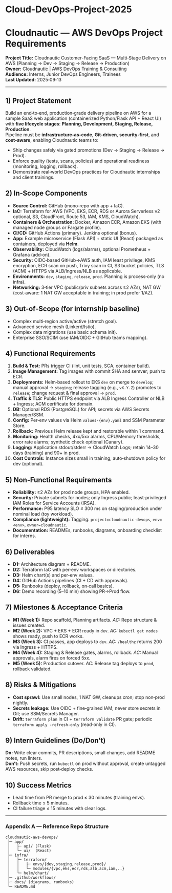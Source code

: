 # Cloud-DevOps-Project-2025
# Cloudnautic — AWS DevOps Project Requirements
**Project Title:** Cloudnautic Customer-Facing SaaS — Multi‑Stage Delivery on AWS (Planning → Dev → Staging → Release → Production)  
**Owner:** Cloudnautic | AWS DevOps Training & Consulting  
**Audience:** Interns, Junior DevOps Engineers, Trainees  
**Last Updated:** 2025‑09‑13

---

## 1) Project Statement
Build an end‑to‑end, production‑grade delivery pipeline on AWS for a sample SaaS web application (containerized Python/Flask API + React UI) with **five lifecycle stages**: **Planning, Development, Staging, Release, Production**.  
Pipeline must be **infrastructure‑as‑code**, **Git‑driven**, **security‑first**, and **cost‑aware**, enabling Cloudnautic teams to:
- Ship changes safely via gated promotions (Dev → Staging → Release → Prod).
- Enforce quality (tests, scans, policies) and operational readiness (monitoring, logging, rollback).
- Demonstrate real‑world DevOps practices for Cloudnautic internships and client trainings.

## 2) In‑Scope Components
- **Source Control:** GitHub (mono‑repo with app + IaC).
- **IaC:** Terraform for AWS (VPC, EKS, ECR, RDS or Aurora Serverless v2 optional, S3, CloudFront, Route 53, IAM, KMS, CloudWatch).
- **Containers & Orchestration:** Docker, Amazon ECR, Amazon EKS (with managed node groups or Fargate profile).
- **CI/CD:** GitHub Actions (primary). Jenkins optional (bonus).
- **App:** Example microservice (Flask API) + static UI (React) packaged as containers, deployed via **Helm**.
- **Observability:** CloudWatch (logs/alarms), optional Prometheus + Grafana (add‑on).
- **Security:** OIDC‑based GitHub→AWS auth, IAM least privilege, KMS encryption, ECR scan on push, Trivy scan in CI, S3 bucket policies, TLS (ACM) + HTTPS via ALB/Ingress/NLB as applicable.
- **Environments:** `dev`, `staging`, `release`, `prod`. Planning is process‑only (no infra).
- **Networking:** 3‑tier VPC (public/priv subnets across ≥2 AZs), NAT GW (cost‑aware: 1 NAT GW acceptable in training; in prod prefer 1/AZ).

## 3) Out‑of‑Scope (for internship baseline)
- Complex multi‑region active/active (stretch goal).
- Advanced service mesh (Linkerd/Istio).
- Complex data migrations (use basic schema init).
- Enterprise SSO/SCIM (use IAM/OIDC + GitHub teams mapping).

## 4) Functional Requirements
1. **Build & Test:** PRs trigger CI (lint, unit tests, SCA, container build).
2. **Image Management:** Tag images with commit SHA and semver; push to ECR.
3. **Deployments:** Helm‑based rollout to EKS `dev` on merge to `develop`; manual approval → `staging`; release tagging (e.g., `vX.Y.Z`) promotes to `release`; change request & final approval → `prod`.
4. **Traffic & TLS:** Public HTTPS endpoint via ALB Ingress Controller or NLB + Ingress; ACM certificate for domain.
5. **DB:** Optional RDS (PostgreSQL) for API; secrets via AWS Secrets Manager/SSM.
6. **Config:** Per‑env values via Helm `values-{env}.yaml` and SSM Parameter Store.
7. **Rollback:** Previous Helm release kept and restorable within 1 command.
8. **Monitoring:** Health checks, 4xx/5xx alarms, CPU/Memory thresholds, error rate alarms; synthetic check optional (Canary).
9. **Logging:** Application stdout/stderr → CloudWatch Logs; retain 14–30 days (training) and 90+ in prod.
10. **Cost Controls:** Instance sizes small in training; auto‑shutdown policy for dev (optional).

## 5) Non‑Functional Requirements
- **Reliability:** ≥2 AZs for prod node groups, HPA enabled.
- **Security:** Private subnets for nodes; only Ingress public; least‑privileged IAM Roles for Service Accounts (IRSA).
- **Performance:** P95 latency SLO ≤ 300 ms on staging/production under nominal load (toy workload).
- **Compliance (lightweight):** Tagging: `project=cloudnautic-devops`, `env=<env>`, `owner=cloudnautic`.
- **Documentation:** READMEs, runbooks, diagrams, onboarding checklist for interns.

## 6) Deliverables
- **D1:** Architecture diagram + README.
- **D2:** Terraform IaC with per‑env workspaces or directories.
- **D3:** Helm chart(s) and per‑env values.
- **D4:** GitHub Actions pipelines (CI + CD with approvals).
- **D5:** Runbooks (deploy, rollback, on‑call basics).
- **D6:** Demo recording (5–10 min) showing PR→Prod flow.

## 7) Milestones & Acceptance Criteria
- **M1 (Week 1):** Repo scaffold, Planning artifacts. *AC:* Repo structure & issues created.
- **M2 (Week 2):** VPC + EKS + ECR ready in `dev`. *AC:* `kubectl get nodes` shows ready, push to ECR works.
- **M3 (Week 3):** CI passes, app deploys to `dev`. *AC:* `/healthz` returns 200 via Ingress + HTTPS.
- **M4 (Week 4):** Staging & Release gates, alarms, rollback. *AC:* Manual approvals, alarm fires on forced 5xx.
- **M5 (Week 5):** Production cutover. *AC:* Release tag deploys to `prod`, rollback validated.

## 8) Risks & Mitigations
- **Cost sprawl:** Use small nodes, 1 NAT GW, cleanups cron; stop non‑prod nightly.
- **Secrets leakage:** Use OIDC + fine‑grained IAM; never store secrets in Git; use SSM/Secrets Manager.
- **Drift:** `terraform plan` in CI + `terraform validate` PR gate; periodic `terraform apply -refresh-only` (read‑only in CI).

## 9) Intern Guidelines (Do/Don’t)
**Do:** Write clear commits, PR descriptions, small changes, add README notes, run linters.  
**Don’t:** Push secrets, run `kubectl` on prod without approval, create untagged AWS resources, skip post‑deploy checks.

## 10) Success Metrics
- Lead time from PR merge to prod ≤ 30 minutes (training envs).  
- Rollback time ≤ 5 minutes.  
- CI failure triage ≤ 15 minutes with clear logs.

---

### Appendix A — Reference Repo Structure
```
cloudnautic-aws-devops/
 ├─ app/
 │   ├─ api/ (Flask)
 │   └─ ui/  (React)
 ├─ infra/
 │   ├─ terraform/
 │   │   ├─ envs/{dev,staging,release,prod}/
 │   │   └─ modules/{vpc,eks,ecr,rds,alb,acm,iam,..}
 │   └─ helm/chart/
 ├─ .github/workflows/
 ├─ docs/ (diagrams, runbooks)
 └─ README.md
```
